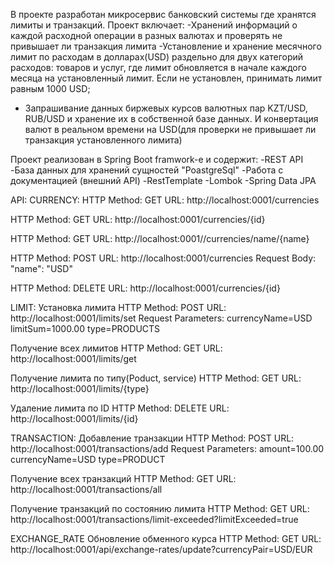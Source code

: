 
В проекте разработан микросервис банковский системы где хранятся лимиты и транзакций. Проект включает:
-Хранений информаций о каждой  расходной операции в разных валютах и проверять не привышает ли транзакция лимита
-Установление и хранение месячного лимит по расходам в долларах(USD) раздельно для двух
категорий расходов: товаров и услуг, где лимит обновляется в начале каждого месяца на установленный лимит. Если не установлен, принимать лимит равным 1000 USD;
- Запрашивание данных биржевых курсов валютных пар KZT/USD, RUB/USD и хранение их в собственной базе данных. И конвертация валют в реальном времени на USD(для проверки не привышает ли транзакция установленного лимита)

Проект реализован в Spring Boot framwork-е и содержит:
-REST API
-База данных для хранений сущностей "PoastgreSql"
-Работа с документацией (внешний API)
-RestTemplate
-Lombok
-Spring Data JPA

API:
CURRENCY:
HTTP Method: GET
URL: http://localhost:0001/currencies

HTTP Method: GET
URL: http://localhost:0001/currencies/{id}

HTTP Method: GET
URL: http://localhost:0001//currencies/name/{name}

HTTP Method: POST
URL: http://localhost:0001/currencies
Request Body: "name": "USD"

HTTP Method: DELETE
URL: http://localhost:0001/currencies/{id}

LIMIT:
Установка лимита
HTTP Method: POST
URL: http://localhost:0001/limits/set
Request Parameters: currencyName=USD limitSum=1000.00 type=PRODUCTS

Получение всех лимитов
HTTP Method: GET
URL: http://localhost:0001/limits/get

Получение лимита по типу(Poduct, service)
HTTP Method: GET
URL: http://localhost:0001/limits/{type}

Удаление лимита по ID
HTTP Method: DELETE
URL: http://localhost:0001/limits/{id}

TRANSACTION:
Добавление транзакции
HTTP Method: POST
URL: http://localhost:0001/transactions/add
Request Parameters: amount=100.00 currencyName=USD type=PRODUCT

Получение всех транзакций
HTTP Method: GET
URL: http://localhost:0001/transactions/all

Получение транзакций по состоянию лимита
HTTP Method: GET
URL: http://localhost:0001/transactions/limit-exceeded?limitExceeded=true

EXCHANGE_RATE
Обновление обменного курса
HTTP Method: GET
URL: http://localhost:0001/api/exchange-rates/update?currencyPair=USD/EUR






